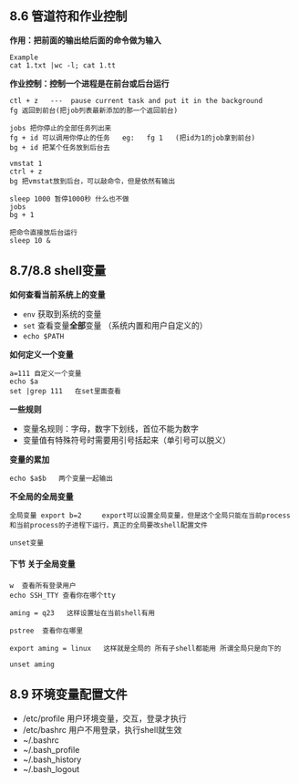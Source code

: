 ## 8.6 管道符和作业控制
**作用：把前面的输出给后面的命令做为输入**
```
Example
cat 1.txt |wc -l; cat 1.tt
```

**作业控制：控制一个进程是在前台或后台运行**
```
ctl + z   ---  pause current task and put it in the background
fg 返回到前台(把job列表最新添加的那一个返回前台)

jobs 把你停止的全部任务列出来
fg + id 可以调用你停止的任务   eg:   fg 1   (把id为1的job拿到前台)
bg + id 把某个任务放到后台去

vmstat 1  
ctrl + z
bg 把vmstat放到后台，可以敲命令，但是依然有输出

sleep 1000 暂停1000秒 什么也不做
jobs 
bg + 1

把命令直接放后台运行
sleep 10 &    
```



## 8.7/8.8 shell变量
**如何查看当前系统上的变量**
* `env` 获取到系统的变量
* `set` 查看变量**全部**变量 （系统内置和用户自定义的）
* `echo $PATH`

**如何定义一个变量**

```
a=111 自定义一个变量
echo $a
set |grep 111   在set里面查看
```

**一些规则**
* 变量名规则：字母，数字下划线，首位不能为数字
* 变量值有特殊符号时需要用引号括起来（单引号可以脱义）

**变量的累加**
```
echo $a$b   两个变量一起输出
```

**不全局的全局变量**
```
全局变量 export b=2     export可以设置全局变量，但是这个全局只能在当前process和当前process的子进程下运行，真正的全局要改shell配置文件

unset变量
```


#### 下节 关于全局变量
```
w  查看所有登录用户
echo SSH_TTY 查看你在哪个tty

aming = q23   这样设置址在当前shell有用

pstree  查看你在哪里

export aming = linux   这样就是全局的 所有子shell都能用 所谓全局只是向下的

unset aming

```




## 8.9 环境变量配置文件
* /etc/profile 用户环境变量，交互，登录才执行
* /etc/bashrc 用户不用登录，执行shell就生效
* ~/.bashrc 
* ~/.bash_profile
* ~/.bash_history
* ~/.bash_logout

